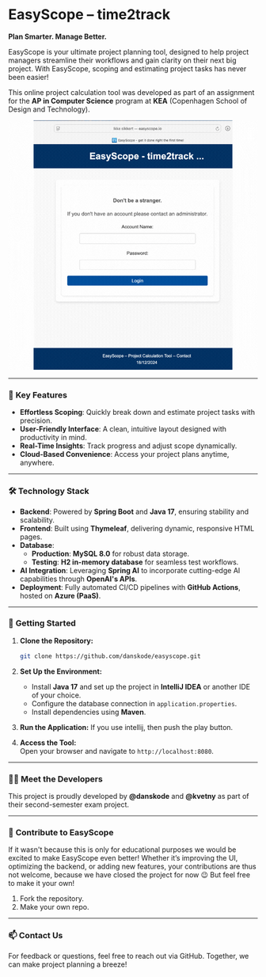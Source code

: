 # EasyScope – time2track

**Plan Smarter. Manage Better.**  

EasyScope is your ultimate project planning tool, designed to help project managers streamline their workflows and gain clarity on their next big project. With EasyScope, scoping and estimating project tasks has never been easier!  

This online project calculation tool was developed as part of an assignment for the **AP in Computer Science** program at **KEA** (Copenhagen School of Design and Technology).

![flow](https://github.com/danskode/EasyScope/blob/main/docs/wireframes/flow.gif)

---

### 🌟 **Key Features**  

- **Effortless Scoping**: Quickly break down and estimate project tasks with precision.  
- **User-Friendly Interface**: A clean, intuitive layout designed with productivity in mind.  
- **Real-Time Insights**: Track progress and adjust scope dynamically.  
- **Cloud-Based Convenience**: Access your project plans anytime, anywhere.  

---

### 🛠️ **Technology Stack**  

- **Backend**: Powered by **Spring Boot** and **Java 17**, ensuring stability and scalability.  
- **Frontend**: Built using **Thymeleaf**, delivering dynamic, responsive HTML pages.  
- **Database**:  
  - **Production**: **MySQL 8.0** for robust data storage.  
  - **Testing**: **H2 in-memory database** for seamless test workflows.  
- **AI Integration**: Leveraging **Spring AI** to incorporate cutting-edge AI capabilities through **OpenAI's APIs**.  
- **Deployment**: Fully automated CI/CD pipelines with **GitHub Actions**, hosted on **Azure (PaaS)**.  

---

### 🚀 **Getting Started**  

1. **Clone the Repository:**  
   ```bash  
   git clone https://github.com/danskode/easyscope.git  
   ```  

2. **Set Up the Environment:**  
   - Install **Java 17** and set up the project in **IntelliJ IDEA** or another IDE of your choice.  
   - Configure the database connection in `application.properties`.  
   - Install dependencies using **Maven**.  

3. **Run the Application:**
   If you use intellij, then push the play button.

5. **Access the Tool:**  
   Open your browser and navigate to `http://localhost:8080`.  

---

### 👩‍💻 **Meet the Developers**  

This project is proudly developed by **@danskode** and **@kvetny** as part of their second-semester exam project.  

---

### 🎯 **Contribute to EasyScope**  

If it wasn't because this is only for educational purposes we would be excited to make EasyScope even better! Whether it’s improving the UI, optimizing the backend, or adding new features, your contributions are thus not welcome, because we have closed the project for now 😉 But feel free to make it your own!

1. Fork the repository. 
2. Make your own repo.

---

### 📫 **Contact Us**  

For feedback or questions, feel free to reach out via GitHub. Together, we can make project planning a breeze!
